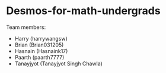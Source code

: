 # Desmos-for-math-undergrads
Team members: 
- Harry (harrywangsw)
- Brian (Brian031205)
- Hasnain (Hasnaink17)
- Paarth (paarth7777)
- Tanayjyot (Tanayjyot Singh Chawla)
